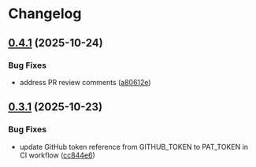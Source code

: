# Changelog

## [0.4.1](https://github.com/pavelzbornik/whisperX-FastAPI/compare/v0.4.0...v0.4.1) (2025-10-24)


### Bug Fixes

* address PR review comments ([a80612e](https://github.com/pavelzbornik/whisperX-FastAPI/commit/a80612e841b4eb4850d23de60b425d91e5fffb6e))

## [0.3.1](https://github.com/pavelzbornik/whisperX-FastAPI/compare/v0.3.0...v0.3.1) (2025-10-23)

### Bug Fixes

* update GitHub token reference from GITHUB_TOKEN to PAT_TOKEN in CI workflow ([cc844e6](https://github.com/pavelzbornik/whisperX-FastAPI/commit/cc844e6f9f8a4c73deecbcec51d4f1a0243aa9ce))

